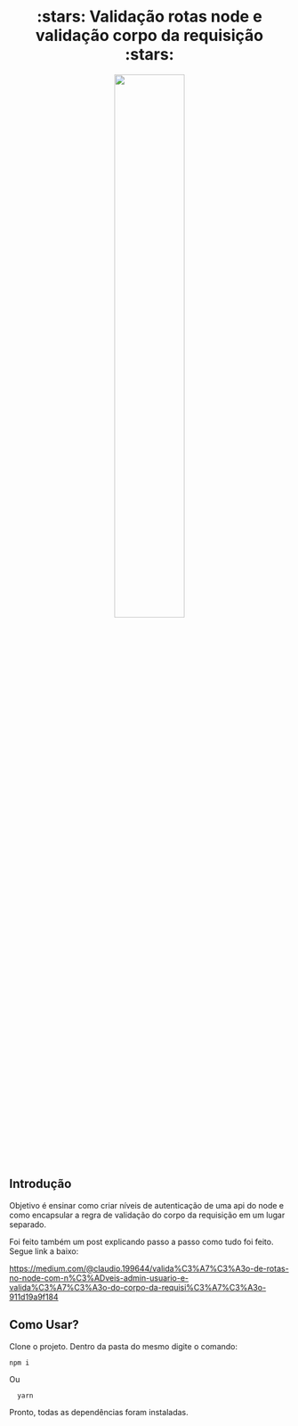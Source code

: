 
<h1 align="center"> 
  <br> :stars: Validação rotas node e validação corpo da requisição :stars: <br> 
</h1>

<p align="center">
    <img src="https://miro.medium.com/max/4000/1*aeWo6e6FC8InJwBl3TmpDw.jpeg" width="50%" height="50%" />
</p>  

## Introdução

Objetivo é ensinar como criar níveis de autenticação de uma api do node e como encapsular a regra de validação do corpo da requisição em um lugar separado.

Foi feito também um post explicando passo a passo como tudo foi feito. Segue link a baixo:

https://medium.com/@claudio.199644/valida%C3%A7%C3%A3o-de-rotas-no-node-com-n%C3%ADveis-admin-usuario-e-valida%C3%A7%C3%A3o-do-corpo-da-requisi%C3%A7%C3%A3o-911d19a9f184

## Como Usar?

Clone o projeto. Dentro da pasta do mesmo digite o comando:

```
npm i
```
Ou

```
  yarn
```

Pronto, todas as dependências foram instaladas.
